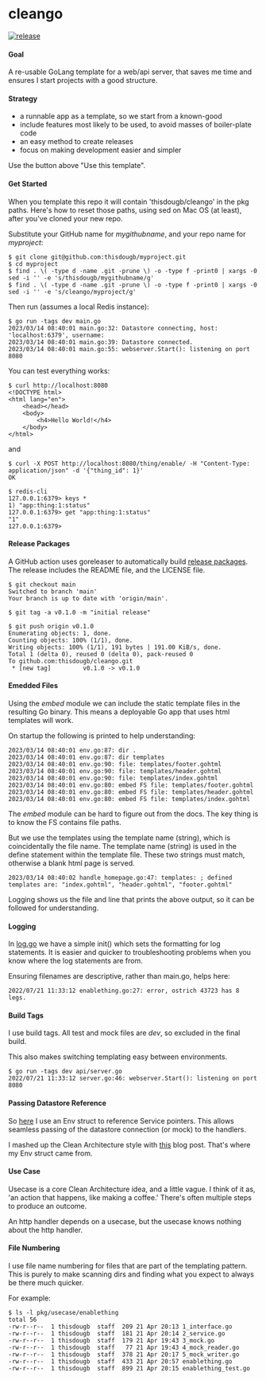 # cleango

[![release](https://github.com/thisdougb/cleango/actions/workflows/release.yaml/badge.svg)](https://github.com/thisdougb/cleango/actions/workflows/release.yaml)

#### Goal

A re-usable GoLang template for a web/api server, that saves me time and ensures I start projects with a good structure.

#### Strategy

- a runnable app as a template, so we start from a known-good
- include features most likely to be used, to avoid masses of boiler-plate code
- an easy method to create releases
- focus on making development easier and simpler

Use the button above "Use this template".

#### Get Started

When you template this repo it will contain 'thisdougb/cleango' in the pkg paths.
Here's how to reset those paths, using sed on Mac OS (at least), after you've cloned your new repo.

Substitute your GitHub name for _mygithubname_, and your repo name for _myproject_:
```
$ git clone git@github.com:thisdougb/myproject.git
$ cd myproject
$ find . \( -type d -name .git -prune \) -o -type f -print0 | xargs -0 sed -i '' -e 's/thisdougb/mygithubname/g'
$ find . \( -type d -name .git -prune \) -o -type f -print0 | xargs -0 sed -i '' -e 's/cleango/myproject/g'
```
Then run (assumes a local Redis instance):
```
$ go run -tags dev main.go
2023/03/14 08:40:01 main.go:32: Datastore connecting, host: 'localhost:6379', username: 
2023/03/14 08:40:01 main.go:39: Datastore connected.
2023/03/14 08:40:01 main.go:55: webserver.Start(): listening on port 8080
```
You can test everything works:

```
$ curl http://localhost:8080   
<!DOCTYPE html>
<html lang="en">
    <head></head>
    <body>
        <h4>Hello World!</h4>
    </body>
</html>
```

and 

```
$ curl -X POST http://localhost:8080/thing/enable/ -H "Content-Type: application/json" -d '{"thing_id": 1}'                                                                             
OK

$ redis-cli
127.0.0.1:6379> keys *
1) "app:thing:1:status"
127.0.0.1:6379> get "app:thing:1:status"
"1"
127.0.0.1:6379>
```

#### Release Packages

 A GitHub action uses goreleaser to automatically build [release packages](https://github.com/thisdougb/cleango/releases).
 The release includes the README file, and the LICENSE file.

```
$ git checkout main   
Switched to branch 'main'
Your branch is up to date with 'origin/main'.

$ git tag -a v0.1.0 -m "initial release"

$ git push origin v0.1.0                                                                        
Enumerating objects: 1, done.
Counting objects: 100% (1/1), done.
Writing objects: 100% (1/1), 191 bytes | 191.00 KiB/s, done.
Total 1 (delta 0), reused 0 (delta 0), pack-reused 0
To github.com:thisdougb/cleango.git
 * [new tag]         v0.1.0 -> v0.1.0
 ```

#### Emedded Files

Using the _embed_ module we can include the static template files in the resulting Go binary.
This means a deployable Go app that uses html templates will work.

On startup the following is printed to help understanding:

```
2023/03/14 08:40:01 env.go:87: dir .
2023/03/14 08:40:01 env.go:87: dir templates
2023/03/14 08:40:01 env.go:90: file: templates/footer.gohtml
2023/03/14 08:40:01 env.go:90: file: templates/header.gohtml
2023/03/14 08:40:01 env.go:90: file: templates/index.gohtml
2023/03/14 08:40:01 env.go:80: embed FS file: templates/footer.gohtml
2023/03/14 08:40:01 env.go:80: embed FS file: templates/header.gohtml
2023/03/14 08:40:01 env.go:80: embed FS file: templates/index.gohtml
```

The _embed_ module can be hard to figure out from the docs.
The key thing is to know the FS contains file paths.

But we use the templates using the template name (string), which is coincidentally the file name.
The template name (string) is used in the define statement within the template file.
These two strings must match, otherwise a blank html page is served.

```
2023/03/14 08:40:02 handle_homepage.go:47: templates: ; defined templates are: "index.gohtml", "header.gohtml", "footer.gohtml"
```

Logging shows us the file and line that prints the above output, so it can be followed for understanding.

#### Logging

In [log.go](https://github.com/thisdougb/cleango/blob/refactor_logging/api/log.go#L7) we have a simple init() which sets the formatting for log statements.
It is easier and quicker to troubleshooting problems when you know where the log statements are from.

Ensuring filenames are descriptive, rather than main.go, helps here:
```
2022/07/21 11:33:12 enablething.go:27: error, ostrich 43723 has 8 legs.
```

#### Build Tags

I use build tags.
All test and mock files are _dev_, so excluded in the final build.

This also makes switching templating easy between environments.
```
$ go run -tags dev api/server.go
2022/07/21 11:33:12 server.go:46: webserver.Start(): listening on port 8080
```

#### Passing Datastore Reference

So [here](https://github.com/thisdougb/cleango/blob/main/api/handlers/env.go) I use an Env struct to reference Service pointers.
This allows seamless passing of the datastore connection (or mock) to the handlers.

I mashed up the Clean Architecture style with [this](https://www.alexedwards.net/blog/organising-database-access) blog post.
That's where my Env struct came from.

#### Use Case

Usecase is a core Clean Architecture idea, and a little vague.
I think of it as, 'an action that happens, like making a coffee.'
There's often multiple steps to produce an outcome.

An http handler depends on a usecase, but the usecase knows nothing about the http handler.

#### File Numbering

I use file name numbering for files that are part of the templating pattern.
This is purely to make scanning dirs and finding what you expect to always be there much quicker.

For example:
```
$ ls -l pkg/usecase/enablething
total 56
-rw-r--r--  1 thisdougb  staff  209 21 Apr 20:13 1_interface.go
-rw-r--r--  1 thisdougb  staff  181 21 Apr 20:14 2_service.go
-rw-r--r--  1 thisdougb  staff  179 21 Apr 19:43 3_mock.go
-rw-r--r--  1 thisdougb  staff   77 21 Apr 19:43 4_mock_reader.go
-rw-r--r--  1 thisdougb  staff  378 21 Apr 20:17 5_mock_writer.go
-rw-r--r--  1 thisdougb  staff  433 21 Apr 20:57 enablething.go
-rw-r--r--  1 thisdougb  staff  899 21 Apr 20:15 enablething_test.go
```
